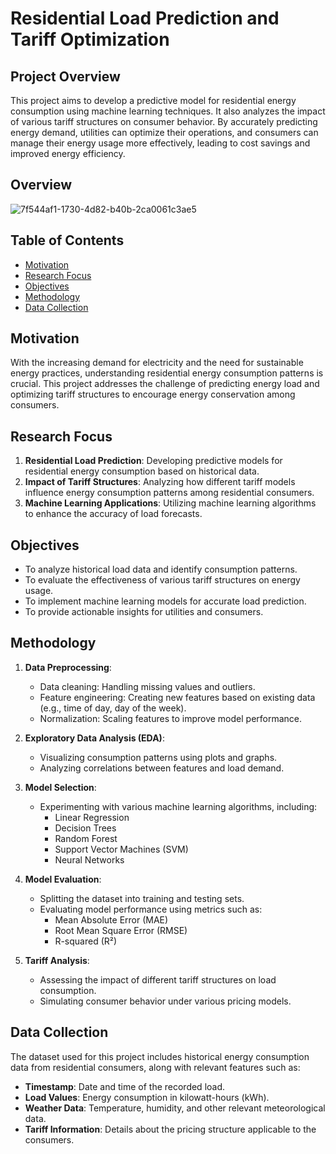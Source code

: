 # Residential Load Prediction and Tariff Optimization

## Project Overview
This project aims to develop a predictive model for residential energy consumption using machine learning techniques. It also analyzes the impact of various tariff structures on consumer behavior. By accurately predicting energy demand, utilities can optimize their operations, and consumers can manage their energy usage more effectively, leading to cost savings and improved energy efficiency.

## Overview

![7f544af1-1730-4d82-b40b-2ca0061c3ae5](https://github.com/user-attachments/assets/2f204d09-3a0e-4de0-8ed7-0e4e7288aec2)

## Table of Contents
- [Motivation](#motivation)
- [Research Focus](#research-focus)
- [Objectives](#objectives)
- [Methodology](#methodology)
- [Data Collection](#data-collection)

## Motivation
With the increasing demand for electricity and the need for sustainable energy practices, understanding residential energy consumption patterns is crucial. This project addresses the challenge of predicting energy load and optimizing tariff structures to encourage energy conservation among consumers.

## Research Focus
1. **Residential Load Prediction**: Developing predictive models for residential energy consumption based on historical data.
2. **Impact of Tariff Structures**: Analyzing how different tariff models influence energy consumption patterns among residential consumers.
3. **Machine Learning Applications**: Utilizing machine learning algorithms to enhance the accuracy of load forecasts.

## Objectives
- To analyze historical load data and identify consumption patterns.
- To evaluate the effectiveness of various tariff structures on energy usage.
- To implement machine learning models for accurate load prediction.
- To provide actionable insights for utilities and consumers.

## Methodology
1. **Data Preprocessing**:
   - Data cleaning: Handling missing values and outliers.
   - Feature engineering: Creating new features based on existing data (e.g., time of day, day of the week).
   - Normalization: Scaling features to improve model performance.

2. **Exploratory Data Analysis (EDA)**:
   - Visualizing consumption patterns using plots and graphs.
   - Analyzing correlations between features and load demand.

3. **Model Selection**:
   - Experimenting with various machine learning algorithms, including:
     - Linear Regression
     - Decision Trees
     - Random Forest
     - Support Vector Machines (SVM)
     - Neural Networks

4. **Model Evaluation**:
   - Splitting the dataset into training and testing sets.
   - Evaluating model performance using metrics such as:
     - Mean Absolute Error (MAE)
     - Root Mean Square Error (RMSE)
     - R-squared (R²)

5. **Tariff Analysis**:
   - Assessing the impact of different tariff structures on load consumption.
   - Simulating consumer behavior under various pricing models.

## Data Collection
The dataset used for this project includes historical energy consumption data from residential consumers, along with relevant features such as:
- **Timestamp**: Date and time of the recorded load.
- **Load Values**: Energy consumption in kilowatt-hours (kWh).
- **Weather Data**: Temperature, humidity, and other relevant meteorological data.
- **Tariff Information**: Details about the pricing structure applicable to the consumers.
